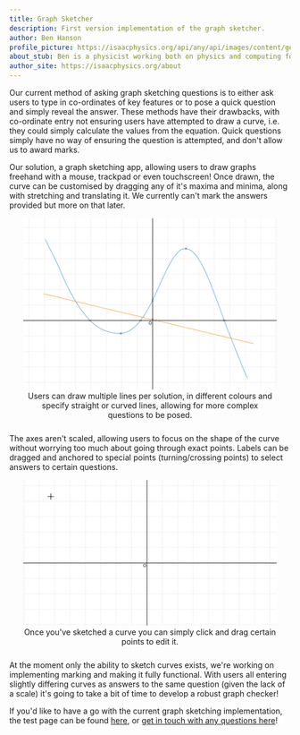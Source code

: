 ```yaml
---
title: Graph Sketcher
description: First version implementation of the graph sketcher.
author: Ben Hanson
profile_picture: https://isaacphysics.org/api/any/api/images/content/general_pages/about_us/photos/bh.png
about_stub: Ben is a physicist working both on physics and computing for Isaac.
author_site: https://isaacphysics.org/about
---
```

Our current method of asking graph sketching questions is to either ask users to type in co-ordinates of key features or to pose a quick question and simply reveal the answer. These methods have their drawbacks, with co-ordinate entry not ensuring users have attempted to draw a curve, i.e. they could simply calculate the values from the equation. Quick questions simply have no way of ensuring the question is attempted, and don't allow us to award marks. 

Our solution, a graph sketching app, allowing users to draw graphs freehand with a mouse, trackpad or even touchscreen! Once drawn, the curve can be customised by dragging any of it's maxima and minima, along with stretching and translating it. We currently can't mark the answers provided but more on that later. 

<figure style="text-align:center;margin:15px auto 25px auto;width:90%;">
    <img src="/images/graph-sketcher/sketcher.PNG" alt="A graph sketcher example showing a blue curve and and orange straight line.">
    <figcaption>Users can draw multiple lines per solution, in different colours and specify straight or curved lines, allowing for more complex questions to be posed.</figcaption>
</figure>

The axes aren't scaled, allowing users to focus on the shape of the curve without worrying too much about going through exact points. Labels can be dragged and anchored to special points (turning/crossing points) to select answers to certain questions.

<figure style="text-align:center;margin:15px auto 25px auto;width:90%;">
    <img src="/images/graph-sketcher/graph_sketcher.gif" alt="A gif showing how to simply draw and edit a curve">
    <figcaption>Once you've sketched a curve you can simply click and drag certain points to edit it.</figcaption>
</figure>

At the moment only the ability to sketch curves exists, we're working on implementing marking and making it fully functional. With users all entering slightly differing curves as answers to the same question (given the lack of a scale) it's going to take a bit of time to develop a robust graph checker!

If you'd like to have a go with the current graph sketching implementation, the test page can be found <a href="https://isaacphysics.org/questions/graph_sketcher_test" target="_blank">here</a>, or <a href="https://isaacphysics.org/contact?subject=Graph%20Sketcher" target="_blank">get in touch with any questions here</a>!
